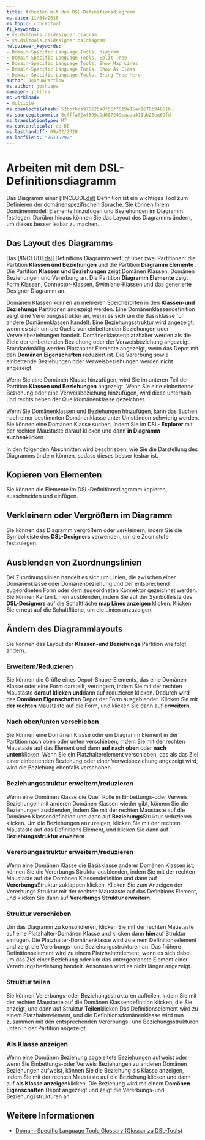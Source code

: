 ```yaml
---
title: Arbeiten mit dem DSL-Definitionsdiagramm
ms.date: 11/04/2016
ms.topic: conceptual
f1_keywords:
- vs.dsltools.dsldesigner.diagram
- vs.dsltools.dsldesigner.dsldiagram
helpviewer_keywords:
- Domain-Specific Language Tools, diagram
- Domain-Specific Language Tools, Split Tree
- Domain-Specific Language Tools, Show Map Lines
- Domain-Specific Language Tools, Show As Class
- Domain-Specific Language Tools, Bring Tree Here
author: JoshuaPartlow
ms.author: joshuapa
manager: jillfra
ms.workload:
- multiple
ms.openlocfilehash: 53bbfbca975625a8f56f7519a15ac1670b94861b
ms.sourcegitcommit: 6cfffa72af599a9d667249caaaa411bb28ea69fd
ms.translationtype: MT
ms.contentlocale: de-DE
ms.lasthandoff: 09/02/2020
ms.locfileid: "76115292"
---
```

# <a name="working-with-the-dsl-definition-diagram"></a>Arbeiten mit dem DSL-Definitionsdiagramm
Das Diagramm einer [!INCLUDE[dsl](../modeling/includes/dsl_md.md)] Definition ist ein wichtiges Tool zum Definieren der domänenspezifischen Sprache. Sie können Ihrem Domänenmodell Elemente hinzufügen und Beziehungen im Diagramm festlegen. Darüber hinaus können Sie das Layout des Diagramms ändern, um dieses besser lesbar zu machen.

## <a name="the-layout-of-the-diagram"></a>Das Layout des Diagramms
 Das [!INCLUDE[dsl](../modeling/includes/dsl_md.md)] Definitions Diagramm verfügt über zwei Partitionen: die Partition **Klassen und Beziehungen** und die Partition **Diagramm Elemente** . Die Partition **Klassen und Beziehungen** zeigt Domänen Klassen, Domänen Beziehungen und Vererbung an. Die Partition **Diagramm Elemente** zeigt Form Klassen, Connector-Klassen, Swimlane-Klassen und das generierte Designer Diagramm an.

 Domänen Klassen können an mehreren Speicherorten in den **Klassen-und Beziehungs** Partitionen angezeigt werden. Eine Domänenklassendefinition zeigt eine Vererbungsstruktur an, wenn es sich um die Basisklasse für andere Domänenklassen handelt. Eine Beziehungsstruktur wird angezeigt, wenn es sich um die Quelle von einbettenden Beziehungen oder Verweisbeziehungen handelt. Domänenklassenplatzhalter werden als die Ziele der einbettenden Beziehung oder der Verweisbeziehung angezeigt. Standardmäßig werden Platzhalter Elemente angezeigt, wenn das Depot mit den **Domänen Eigenschaften** reduziert ist. Die Vererbung sowie einbettende Beziehungen oder Verweisbeziehungen werden nicht angezeigt.

 Wenn Sie eine Domänen Klasse hinzufügen, wird Sie im unteren Teil der Partition **Klassen und Beziehungen** angezeigt. Wenn Sie eine einbettende Beziehung oder eine Verweisbeziehung hinzufügen, wird diese unterhalb und rechts neben der Quelldomänenklasse gezeichnet.

 Wenn Sie Domänenklassen und Beziehungen hinzufügen, kann das Suchen nach einer bestimmten Domänenklasse unter Umständen schwierig werden. Sie können eine Domänen Klasse suchen, indem Sie im DSL- **Explorer** mit der rechten Maustaste darauf klicken und dann **in Diagramm suchen**klicken.

 In den folgenden Abschnitten wird beschrieben, wie Sie die Darstellung des Diagramms ändern können, sodass dieses besser lesbar ist.

## <a name="copying-elements"></a>Kopieren von Elementen
 Sie können die Elemente im DSL-Definitionsdiagramm kopieren, ausschneiden und einfügen.

## <a name="zooming-in-or-out-on-the-diagram"></a>Verkleinern oder Vergrößern im Diagramm
 Sie können das Diagramm vergrößern oder verkleinern, indem Sie die Symbolleiste des **DSL-Designers** verwenden, um die Zoomstufe festzulegen.

## <a name="hiding-map-lines"></a>Ausblenden von Zuordnungslinien
 Bei Zuordnungslinien handelt es sich um Linien, die zwischen einer Domänenklasse oder Domänenbeziehung und der entsprechend zugeordneten Form oder dem zugeordneten Konnektor gezeichnet werden. Sie können Karten Linien ausblenden, indem Sie auf der Symbolleiste des **DSL-Designers** auf die Schaltfläche **map Lines anzeigen** klicken. Klicken Sie erneut auf die Schaltfläche, um die Linien anzuzeigen.

## <a name="changing-the-diagram-layout"></a>Ändern des Diagrammlayouts
 Sie können das Layout der **Klassen-und Beziehungs** Partition wie folgt ändern.

### <a name="expandcollapse"></a>Erweitern/Reduzieren
 Sie können die Größe eines Depot-Shape-Elements, das eine Domänen Klasse oder eine Form darstellt, verringern, indem Sie mit der rechten Maustaste **darauf klicken und**dann auf reduzieren klicken. Dadurch wird das **Domänen Eigenschaften** Depot der Form ausgeblendet. Klicken Sie mit **der rechten** Maustaste auf die Form, und klicken Sie dann auf **erweitern**.

### <a name="move-updown"></a>Nach oben/unten verschieben
 Sie können eine Domänen Klasse oder ein Diagramm Element in der Partition nach oben oder unten verschieben, indem Sie mit der rechten Maustaste auf das Element und dann **auf nach oben** oder **nach unten**klicken. Wenn Sie ein Platzhalterelement verschieben, das als das Ziel einer einbettenden Beziehung oder einer Verweisbeziehung angezeigt wird, wird die Beziehung ebenfalls verschoben.

### <a name="expandcollapse-relationships-tree"></a>Beziehungsstruktur erweitern/reduzieren
 Wenn eine Domänen Klasse die Quell Rolle in Einbettungs-oder Verweis Beziehungen mit anderen Domänen Klassen wieder gibt, können Sie die Beziehungen ausblenden, indem Sie mit der rechten Maustaste auf die Domänen Klassendefinition und dann auf **Beziehungs**Struktur reduzieren klicken. Um die Beziehungen anzuzeigen, klicken Sie mit der rechten Maustaste auf das Definitions Element, und klicken Sie dann auf **Beziehungsstruktur erweitern**.

### <a name="expandcollapse-inheritance-tree"></a>Vererbungsstruktur erweitern/reduzieren
 Wenn eine Domänen Klasse die Basisklasse anderer Domänen Klassen ist, können Sie die Vererbungs Struktur ausblenden, indem Sie mit der rechten Maustaste auf die Domänen Klassendefinition und dann auf **Vererbungs**Struktur zuklappen klicken. Klicken Sie zum Anzeigen der Vererbungs Struktur mit der rechten Maustaste auf das Definitions Element, und klicken Sie dann auf **Vererbungs Struktur erweitern**.

### <a name="bring-tree-here"></a>Struktur verschieben
 Um das Diagramm zu konsolidieren, klicken Sie mit der rechten Maustaste auf eine Platzhalter-Domänen Klasse und klicken dann **hier**auf Struktur einfügen. Die Platzhalter-Domänenklasse wird zu einem Definitionselement und zeigt die Vererbungs- und Beziehungsstrukturen an. Das frühere Definitionselement wird zu einem Platzhalterelement, wenn es sich dabei um das Ziel einer Beziehung oder um das untergeordnete Element einer Vererbungsbeziehung handelt. Ansonsten wird es nicht länger angezeigt.

### <a name="split-tree"></a>Struktur teilen
 Sie können Vererbungs-oder Beziehungsstrukturen aufteilen, indem Sie mit der rechten Maustaste auf die Domänen Klassendefinition klicken, die Sie anzeigt, und dann auf Struktur **Teilen**klicken Das Definitionselement wird zu einem Platzhalterelement, und die Definitionsdomänenklasse wird nun zusammen mit den entsprechenden Vererbungs- und Beziehungsstrukturen unten in der Partition angezeigt.

### <a name="show-as-class"></a>Als Klasse anzeigen
 Wenn eine Domänen Beziehung abgeleitete Beziehungen aufweist oder wenn Sie Einbettungs-oder Verweis Beziehungen zu anderen Domänen Beziehungen aufweist, können Sie die Beziehung als Klasse anzeigen, indem Sie mit der rechten Maustaste auf die Beziehung klicken und dann auf **als Klasse anzeigen**klicken. Die Beziehung wird mit einem **Domänen Eigenschaften** Depot angezeigt und zeigt die Vererbungs-und Beziehungsstrukturen an.

## <a name="see-also"></a>Weitere Informationen

- [Domain-Specific Language Tools Glossary (Glossar zu DSL-Tools)](https://msdn.microsoft.com/ca5e84cb-a315-465c-be24-76aa3df276aa)
